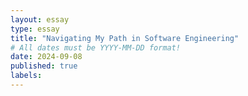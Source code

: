 ```yaml
---
layout: essay
type: essay
title: "Navigating My Path in Software Engineering"
# All dates must be YYYY-MM-DD format!
date: 2024-09-08
published: true
labels:
---
```


